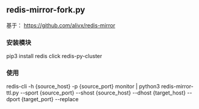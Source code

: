 ## redis-mirror-fork.py
基于： https://github.com/alivx/redis-mirror 

### 安装模块
pip3 install redis click redis-py-cluster

### 使用
redis-cli -h {source_host} -p {source_port} monitor | python3 redis-mirror-ttl.py  --sport {source_port} --shost {source_host}  --dhost {target_host} --dport {target_port} --replace


